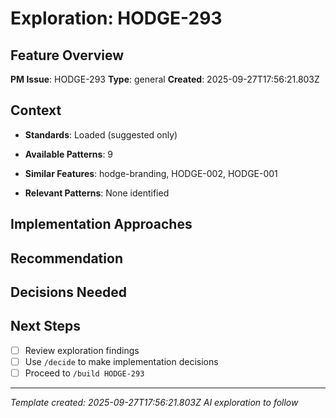 # Exploration: HODGE-293

## Feature Overview
**PM Issue**: HODGE-293
**Type**: general
**Created**: 2025-09-27T17:56:21.803Z

## Context
- **Standards**: Loaded (suggested only)
- **Available Patterns**: 9

- **Similar Features**: hodge-branding, HODGE-002, HODGE-001
- **Relevant Patterns**: None identified

## Implementation Approaches
<!-- AI will generate 2-3 approaches here -->

## Recommendation
<!-- AI will provide recommendation -->

## Decisions Needed
<!-- AI will list decisions for /decide command -->

## Next Steps
- [ ] Review exploration findings
- [ ] Use `/decide` to make implementation decisions
- [ ] Proceed to `/build HODGE-293`

---
*Template created: 2025-09-27T17:56:21.803Z*
*AI exploration to follow*
